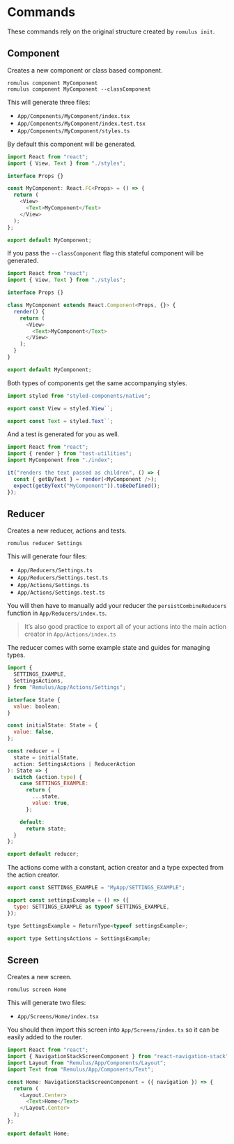 # Commands

These commands rely on the original structure created by `romulus init`.

## Component

Creates a new component or class based component.

```
romulus component MyComponent
romulus component MyComponent --classComponent
```

This will generate three files:

- `App/Components/MyComponent/index.tsx`
- `App/Components/MyComponent/index.test.tsx`
- `App/Components/MyComponent/styles.ts`

By default this component will be generated.

```js
import React from "react";
import { View, Text } from "./styles";

interface Props {}

const MyComponent: React.FC<Props> = () => {
  return (
    <View>
      <Text>MyComponent</Text>
    </View>
  );
};

export default MyComponent;
```

If you pass the `--classComponent` flag this stateful component will be generated.

```js
import React from "react";
import { View, Text } from "./styles";

interface Props {}

class MyComponent extends React.Component<Props, {}> {
  render() {
    return (
      <View>
        <Text>MyComponent</Text>
      </View>
    );
  }
}

export default MyComponent;
```

Both types of components get the same accompanying styles.

```js
import styled from "styled-components/native";

export const View = styled.View``;

export const Text = styled.Text``;
```

And a test is generated for you as well.

```js
import React from "react";
import { render } from "test-utilities";
import MyComponent from "./index";

it("renders the text passed as children", () => {
  const { getByText } = render(<MyComponent />);
  expect(getByText("MyComponent")).toBeDefined();
});
```

## Reducer

Creates a new reducer, actions and tests.

```
romulus reducer Settings
```

This will generate four files:

- `App/Reducers/Settings.ts`
- `App/Reducers/Settings.test.ts`
- `App/Actions/Settings.ts`
- `App/Actions/Settings.test.ts`

You will then have to manually add your reducer the `persistCombineReducers`
function in `App/Reducers/index.ts`.

> It’s also good practice to export all of your actions into the main action
> creator in `App/Actions/index.ts`

The reducer comes with some example state and guides for managing types.

```js
import {
  SETTINGS_EXAMPLE,
  SettingsActions,
} from "Remulus/App/Actions/Settings";

interface State {
  value: boolean;
}

const initialState: State = {
  value: false,
};

const reducer = (
  state = initialState,
  action: SettingsActions | ReducerAction
): State => {
  switch (action.type) {
    case SETTINGS_EXAMPLE:
      return {
        ...state,
        value: true,
      };

    default:
      return state;
  }
};

export default reducer;
```

The actions come with a constant, action creator and a type expected from the
action creator.

```js
export const SETTINGS_EXAMPLE = "MyApp/SETTINGS_EXAMPLE";

export const settingsExample = () => ({
  type: SETTINGS_EXAMPLE as typeof SETTINGS_EXAMPLE,
});

type SettingsExample = ReturnType<typeof settingsExample>;

export type SettingsActions = SettingsExample;
```

## Screen

Creates a new screen.

```
romulus screen Home
```

This will generate two files:

- `App/Screens/Home/index.tsx`

You should then import this screen into `App/Screens/index.ts` so it can be easily
added to the router.

```js
import React from "react";
import { NavigationStackScreenComponent } from "react-navigation-stack";
import Layout from "Remulus/App/Components/Layout";
import Text from "Remulus/App/Components/Text";

const Home: NavigationStackScreenComponent = ({ navigation }) => {
  return (
    <Layout.Center>
      <Text>Home</Text>
    </Layout.Center>
  );
};

export default Home;
```
